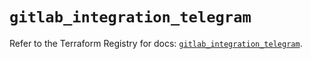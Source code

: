# `gitlab_integration_telegram`

Refer to the Terraform Registry for docs: [`gitlab_integration_telegram`](https://registry.terraform.io/providers/gitlabhq/gitlab/18.1.0/docs/resources/integration_telegram).
